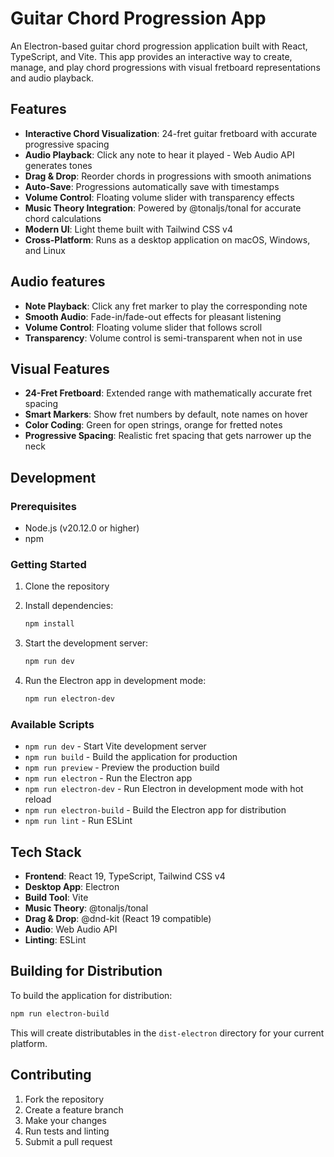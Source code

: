 # Guitar Chord Progression App

An Electron-based guitar chord progression application built with React, TypeScript, and Vite. This app provides an interactive way to create, manage, and play chord progressions with visual fretboard representations and audio playback.

## Features

- **Interactive Chord Visualization**: 24-fret guitar fretboard with accurate progressive spacing
- **Audio Playback**: Click any note to hear it played - Web Audio API generates tones
- **Drag & Drop**: Reorder chords in progressions with smooth animations
- **Auto-Save**: Progressions automatically save with timestamps
- **Volume Control**: Floating volume slider with transparency effects
- **Music Theory Integration**: Powered by @tonaljs/tonal for accurate chord calculations
- **Modern UI**: Light theme built with Tailwind CSS v4
- **Cross-Platform**: Runs as a desktop application on macOS, Windows, and Linux

## Audio features

- **Note Playback**: Click any fret marker to play the corresponding note
- **Smooth Audio**: Fade-in/fade-out effects for pleasant listening
- **Volume Control**: Floating volume slider that follows scroll
- **Transparency**: Volume control is semi-transparent when not in use

## Visual Features

- **24-Fret Fretboard**: Extended range with mathematically accurate fret spacing
- **Smart Markers**: Show fret numbers by default, note names on hover
- **Color Coding**: Green for open strings, orange for fretted notes
- **Progressive Spacing**: Realistic fret spacing that gets narrower up the neck

## Development

### Prerequisites

- Node.js (v20.12.0 or higher)
- npm

### Getting Started

1. Clone the repository
2. Install dependencies:
   ```bash
   npm install
   ```

3. Start the development server:
   ```bash
   npm run dev
   ```

4. Run the Electron app in development mode:
   ```bash
   npm run electron-dev
   ```

### Available Scripts

- `npm run dev` - Start Vite development server
- `npm run build` - Build the application for production
- `npm run preview` - Preview the production build
- `npm run electron` - Run the Electron app
- `npm run electron-dev` - Run Electron in development mode with hot reload
- `npm run electron-build` - Build the Electron app for distribution
- `npm run lint` - Run ESLint

## Tech Stack

- **Frontend**: React 19, TypeScript, Tailwind CSS v4
- **Desktop App**: Electron
- **Build Tool**: Vite
- **Music Theory**: @tonaljs/tonal
- **Drag & Drop**: @dnd-kit (React 19 compatible)
- **Audio**: Web Audio API
- **Linting**: ESLint

## Building for Distribution

To build the application for distribution:

```bash
npm run electron-build
```

This will create distributables in the `dist-electron` directory for your current platform.

## Contributing

1. Fork the repository
2. Create a feature branch
3. Make your changes
4. Run tests and linting
5. Submit a pull request
